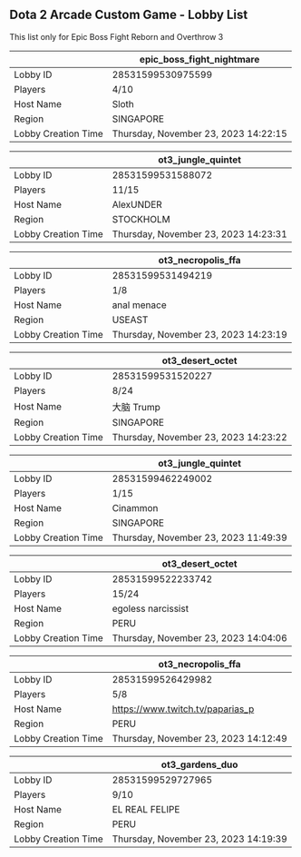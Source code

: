## Dota 2 Arcade Custom Game - Lobby List

This list only for Epic Boss Fight Reborn and Overthrow 3

|  | epic_boss_fight_nightmare |
| ------ | ------ |
| Lobby ID | 28531599530975599 |
| Players | 4/10 |
| Host Name | Sloth |
| Region | SINGAPORE |
| Lobby Creation Time | Thursday, November 23, 2023 14:22:15 |


|  | ot3_jungle_quintet |
| ------ | ------ |
| Lobby ID | 28531599531588072 |
| Players | 11/15 |
| Host Name | AlexUNDER |
| Region | STOCKHOLM |
| Lobby Creation Time | Thursday, November 23, 2023 14:23:31 |


|  | ot3_necropolis_ffa |
| ------ | ------ |
| Lobby ID | 28531599531494219 |
| Players | 1/8 |
| Host Name | anal menace |
| Region | USEAST |
| Lobby Creation Time | Thursday, November 23, 2023 14:23:19 |


|  | ot3_desert_octet |
| ------ | ------ |
| Lobby ID | 28531599531520227 |
| Players | 8/24 |
| Host Name | 大脑 Trump |
| Region | SINGAPORE |
| Lobby Creation Time | Thursday, November 23, 2023 14:23:22 |


|  | ot3_jungle_quintet |
| ------ | ------ |
| Lobby ID | 28531599462249002 |
| Players | 1/15 |
| Host Name | Cinammon |
| Region | SINGAPORE |
| Lobby Creation Time | Thursday, November 23, 2023 11:49:39 |


|  | ot3_desert_octet |
| ------ | ------ |
| Lobby ID | 28531599522233742 |
| Players | 15/24 |
| Host Name | egoless narcissist |
| Region | PERU |
| Lobby Creation Time | Thursday, November 23, 2023 14:04:06 |


|  | ot3_necropolis_ffa |
| ------ | ------ |
| Lobby ID | 28531599526429982 |
| Players | 5/8 |
| Host Name | https://www.twitch.tv/paparias_p |
| Region | PERU |
| Lobby Creation Time | Thursday, November 23, 2023 14:12:49 |


|  | ot3_gardens_duo |
| ------ | ------ |
| Lobby ID | 28531599529727965 |
| Players | 9/10 |
| Host Name | EL REAL  FELIPE |
| Region | PERU |
| Lobby Creation Time | Thursday, November 23, 2023 14:19:39 |


